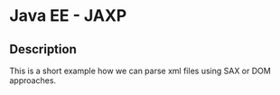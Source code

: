# Java EE - JAXP

## Description

This is a short example how we can parse xml files using SAX or DOM approaches.